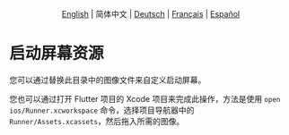 <p align="center">
  <a href="README.md">English</a> |
  <span>简体中文</span> |
  <a href="README.de-DE.md">Deutsch</a> |
  <a href="README.fr-FR.md">Français</a> |
  <a href="README.es-ES.md">Español</a>
</p>

# 启动屏幕资源

您可以通过替换此目录中的图像文件来自定义启动屏幕。

您也可以通过打开 Flutter 项目的 Xcode 项目来完成此操作，方法是使用 `open ios/Runner.xcworkspace` 命令，选择项目导航器中的 `Runner/Assets.xcassets`，然后拖入所需的图像。